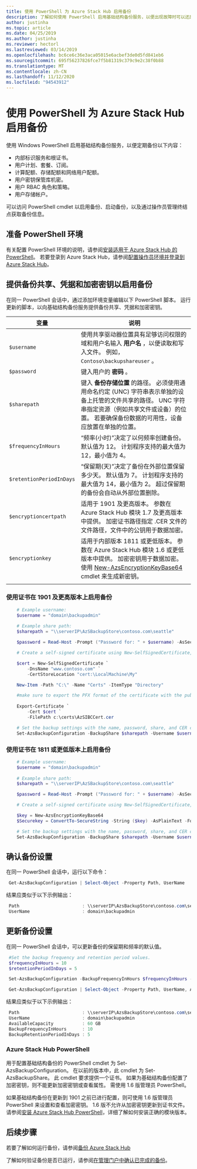 ```yaml
---
title: 使用 PowerShell 为 Azure Stack Hub 启用备份
description: 了解如何使用 PowerShell 启用基础结构备份服务，以便出现故障时可以还原 Azure Stack Hub。
author: justinha
ms.topic: article
ms.date: 04/25/2019
ms.author: justinha
ms.reviewer: hectorl
ms.lastreviewed: 03/14/2019
ms.openlocfilehash: bc6ce6c36e3aca05015e6acbef3de0d5fd841eb6
ms.sourcegitcommit: 695f56237826fce7f5b81319c379c9e2c38f0b88
ms.translationtype: MT
ms.contentlocale: zh-CN
ms.lasthandoff: 11/12/2020
ms.locfileid: "94543912"
---
```

# <a name="enable-backup-for-azure-stack-hub-with-powershell"></a>使用 PowerShell 为 Azure Stack Hub 启用备份

使用 Windows PowerShell 启用基础结构备份服务，以便定期备份以下内容：
 - 内部标识服务和根证书。
 - 用户计划、套餐、订阅。
 - 计算配额、存储配额和网络用户配额。
 - 用户密钥保管库机密。
 - 用户 RBAC 角色和策略。
 - 用户存储帐户。

可以访问 PowerShell cmdlet 以启用备份、启动备份，以及通过操作员管理终结点获取备份信息。

## <a name="prepare-powershell-environment"></a>准备 PowerShell 环境

有关配置 PowerShell 环境的说明，请参阅[安装适用于 Azure Stack Hub 的 PowerShell](powershell-install-az-module.md)。 若要登录到 Azure Stack Hub，请参阅[配置操作员环境并登录到 Azure Stack Hub](azure-stack-powershell-configure-admin.md)。

## <a name="provide-the-backup-share-credentials-and-encryption-key-to-enable-backup"></a>提供备份共享、凭据和加密密钥以启用备份

在同一 PowerShell 会话中，通过添加环境变量编辑以下 PowerShell 脚本。 运行更新的脚本，以向基础结构备份服务提供备份共享、凭据和加密密钥。

| 变量        | 说明   |
|---              |---                                        |
| `$username`       | 使用共享驱动器位置具有足够访问权限的域和用户名输入 **用户名** ，以便读取和写入文件。 例如，`Contoso\backupshareuser` 。 |
| `$password`       | 键入用户的 **密码** 。 |
| `$sharepath`      | 键入 **备份存储位置** 的路径。 必须使用通用命名约定 (UNC) 字符串表示单独的设备上托管的文件共享的路径。 UNC 字符串指定资源（例如共享文件或设备）的位置。 若要确保备份数据的可用性，设备应放置在单独的位置。 |
| `$frequencyInHours` | “频率(小时)”决定了以何频率创建备份。 默认值为 12。 计划程序支持的最大值为 12，最小值为 4。|
| `$retentionPeriodInDays` | “保留期(天)”决定了备份在外部位置保留多少天。 默认值为 7。 计划程序支持的最大值为 14，最小值为 2。 超过保留期的备份会自动从外部位置删除。|
| `$encryptioncertpath` | 适用于 1901 及更高版本。 参数在 Azure Stack Hub 模块 1.7 及更高版本中提供。 加密证书路径指定 .CER 文件的文件路径，文件中的公钥用于数据加密。 |
| `$encryptionkey` | 适用于内部版本 1811 或更低版本。 参数在 Azure Stack Hub 模块 1.6 或更低版本中提供。 加密密钥用于数据加密。 使用 [New-AzsEncryptionKeyBase64](/powershell/module/azs.backup.admin/new-azsencryptionkeybase64) cmdlet 来生成新密钥。 |
|     |     |

### <a name="enable-backup-on-1901-and-later-using-certificate"></a>使用证书在 1901 及更高版本上启用备份
```powershell
    # Example username:
    $username = "domain\backupadmin"
 
    # Example share path:
    $sharepath = "\\serverIP\AzSBackupStore\contoso.com\seattle"

    $password = Read-Host -Prompt ("Password for: " + $username) -AsSecureString

    # Create a self-signed certificate using New-SelfSignedCertificate, export the public key portion and save it locally.

    $cert = New-SelfSignedCertificate `
        -DnsName "www.contoso.com" `
        -CertStoreLocation "cert:\LocalMachine\My" 

    New-Item -Path "C:\" -Name "Certs" -ItemType "Directory" 

    #make sure to export the PFX format of the certificate with the public and private keys and then delete the certificate from the local certificate store of the machine where you created the certificate
    
    Export-Certificate `
        -Cert $cert `
        -FilePath c:\certs\AzSIBCCert.cer 

    # Set the backup settings with the name, password, share, and CER certificate file.
    Set-AzsBackupConfiguration -BackupShare $sharepath -Username $username -Password $password -EncryptionCertPath "c:\temp\cert.cer"
```
### <a name="enable-backup-on-1811-or-earlier-using-certificate"></a>使用证书在 1811 或更低版本上启用备份
```powershell
    # Example username:
    $username = "domain\backupadmin"
 
    # Example share path:
    $sharepath = "\\serverIP\AzSBackupStore\contoso.com\seattle"

    $password = Read-Host -Prompt ("Password for: " + $username) -AsSecureString

    # Create a self-signed certificate using New-SelfSignedCertificate, export the public key portion and save it locally.

    $key = New-AzsEncryptionKeyBase64
    $Securekey = ConvertTo-SecureString -String ($key) -AsPlainText -Force

    # Set the backup settings with the name, password, share, and CER certificate file.
    Set-AzsBackupConfiguration -BackupShare $sharepath -Username $username -Password $password -EncryptionKey $Securekey
```

   
##  <a name="confirm-backup-settings"></a>确认备份设置

在同一 PowerShell 会话中，运行以下命令：

   ```powershell
    Get-AzsBackupConfiguration | Select-Object -Property Path, UserName
   ```

结果应类似于以下示例输出：

   ```powershell
    Path                        : \\serverIP\AzsBackupStore\contoso.com\seattle
    UserName                    : domain\backupadmin
   ```

## <a name="update-backup-settings"></a>更新备份设置
在同一 PowerShell 会话中，可以更新备份的保留期和频率的默认值。 

   ```powershell
    #Set the backup frequency and retention period values.
    $frequencyInHours = 10
    $retentionPeriodInDays = 5

    Set-AzsBackupConfiguration -BackupFrequencyInHours $frequencyInHours -BackupRetentionPeriodInDays $retentionPeriodInDays

    Get-AzsBackupConfiguration | Select-Object -Property Path, UserName, AvailableCapacity, BackupFrequencyInHours, BackupRetentionPeriodInDays
   ```

结果应类似于以下示例输出：

   ```powershell
    Path                        : \\serverIP\AzsBackupStore\contoso.com\seattle
    UserName                    : domain\backupadmin
    AvailableCapacity           : 60 GB
    BackupFrequencyInHours      : 10
    BackupRetentionPeriodInDays : 5
   ```

### <a name="azure-stack-hub-powershell"></a>Azure Stack Hub PowerShell 
用于配置基础结构备份的 PowerShell cmdlet 为 Set-AzsBackupConfiguration。 在以前的版本中，此 cmdlet 为 Set-AzsBackupShare。 此 cmdlet 要求提供一个证书。 如果为基础结构备份配置了加密密钥，则不能更新加密密钥或查看属性。 需使用 1.6 版管理员 PowerShell。

如果基础结构备份在更新到 1901 之前已进行配置，则可使用 1.6 版管理员 PowerShell 来设置和查看加密密钥。 1\.6 版不允许从加密密钥更新到证书文件。
请参阅[安装 Azure Stack Hub PowerShell](powershell-install-az-module.md)，详细了解如何安装正确的模块版本。


## <a name="next-steps"></a>后续步骤

若要了解如何运行备份，请参阅[备份 Azure Stack Hub](azure-stack-backup-back-up-azure-stack.md)

了解如何验证备份是否已运行，请参阅[在管理门户中确认已完成的备份](azure-stack-backup-back-up-azure-stack.md)。
